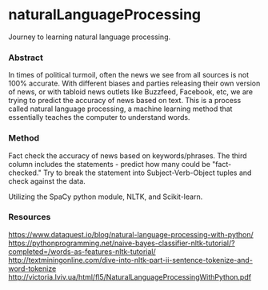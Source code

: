 # naturalLanguageProcessing
Journey to learning natural language processing.  

### Abstract
In times of political turmoil, often the news we see from all sources is not 100% accurate. With different biases and parties releasing their own version of news, or with tabloid news outlets like Buzzfeed, Facebook, etc, we are trying to predict the accuracy of news based on text. This is a process called natural language processing, a machine learning method that essentially teaches the computer to understand words.

### Method
Fact check the accuracy of news based on keywords/phrases. 
The third column includes the statements - predict how many could be "fact-checked." Try to break the statement into Subject-Verb-Object tuples and check against the data. 

Utilizing the SpaCy python module, NLTK, and Scikit-learn.

### Resources
https://www.dataquest.io/blog/natural-language-processing-with-python/
https://pythonprogramming.net/naive-bayes-classifier-nltk-tutorial/?completed=/words-as-features-nltk-tutorial/
http://textminingonline.com/dive-into-nltk-part-ii-sentence-tokenize-and-word-tokenize
http://victoria.lviv.ua/html/fl5/NaturalLanguageProcessingWithPython.pdf
